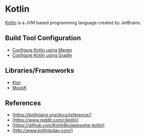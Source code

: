 # Kotlin

[Kotlin](https://kotlinlang.org/) is a JVM based programming language created by JetBrains.

## Build Tool Configuration
- [Configure Kotlin using Maven](https://kotlinlang.org/docs/reference/using-maven.html)
- [Configure Kotlin using Gradle](https://kotlinlang.org/docs/reference/using-gradle.html)


## Libraries/Frameworks
* [Ktor](https://ktor.io/)
* [MockK](https://mockk.io/)

## References
* [https://kotlinlang.org/docs/reference/]
* [https://www.reddit.com/r/kotlin]
* [https://github.com/KotlinBy/awesome-kotlin]
* [http://www.kotlintoday.com/]